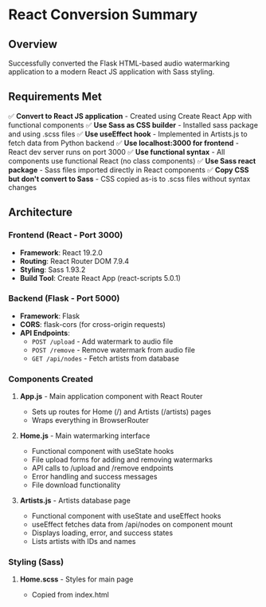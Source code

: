 # React Conversion Summary

## Overview
Successfully converted the Flask HTML-based audio watermarking application to a modern React JS application with Sass styling.

## Requirements Met

✅ **Convert to React JS application** - Created using Create React App with functional components
✅ **Use Sass as CSS builder** - Installed sass package and using .scss files
✅ **Use useEffect hook** - Implemented in Artists.js to fetch data from Python backend
✅ **Use localhost:3000 for frontend** - React dev server runs on port 3000
✅ **Use functional syntax** - All components use functional React (no class components)
✅ **Use Sass react package** - Sass files imported directly in React components
✅ **Copy CSS but don't convert to Sass** - CSS copied as-is to .scss files without syntax changes

## Architecture

### Frontend (React - Port 3000)
- **Framework**: React 19.2.0
- **Routing**: React Router DOM 7.9.4
- **Styling**: Sass 1.93.2
- **Build Tool**: Create React App (react-scripts 5.0.1)

### Backend (Flask - Port 5000)
- **Framework**: Flask
- **CORS**: flask-cors (for cross-origin requests)
- **API Endpoints**:
  - `POST /upload` - Add watermark to audio file
  - `POST /remove` - Remove watermark from audio file
  - `GET /api/nodes` - Fetch artists from database

### Components Created

1. **App.js** - Main application component with React Router
   - Sets up routes for Home (/) and Artists (/artists) pages
   - Wraps everything in BrowserRouter

2. **Home.js** - Main watermarking interface
   - Functional component with useState hooks
   - File upload forms for adding and removing watermarks
   - API calls to /upload and /remove endpoints
   - Error handling and success messages
   - File download functionality

3. **Artists.js** - Artists database page
   - Functional component with useState and useEffect hooks
   - useEffect fetches data from /api/nodes on component mount
   - Displays loading, error, and success states
   - Lists artists with IDs and names

### Styling (Sass)

1. **Home.scss** - Styles for main page
   - Copied from index.html <style> section
   - Contains all original CSS without conversion to Sass syntax
   - Defines styles for forms, buttons, messages, and info boxes

2. **Artists.scss** - Styles for artists page
   - Copied from artists.html <style> section
   - Contains all original CSS without conversion to Sass syntax
   - Defines styles for artist list, navigation, and loading states

3. **App.css** - Minimal global styles for App component

4. **index.css** - Global reset styles

## Files Modified/Created

### New Files
- `frontend/` - Complete React application directory
- `frontend/src/Home.js` - Home page component
- `frontend/src/Home.scss` - Home page styles
- `frontend/src/Artists.js` - Artists page component
- `frontend/src/Artists.scss` - Artists page styles
- `frontend/package.json` - Dependencies with proxy configuration
- `REACT_README.md` - React frontend documentation

### Modified Files
- `app.py` - Added Flask-CORS support
- `requirements.txt` - Added flask-cors dependency
- `.gitignore` - Added Node.js/React entries

### Preserved Files
- `index.html` - Original HTML page (preserved for backward compatibility)
- `artists.html` - Original HTML page (preserved for backward compatibility)

## Running the Application

### Start Backend (Terminal 1)
```bash
pip install -r requirements.txt
python app.py
```
Backend runs on http://localhost:5000

### Start Frontend (Terminal 2)
```bash
cd frontend
npm install
npm start
```
Frontend runs on http://localhost:3000

The React app proxies API requests to the Flask backend automatically.

## Features

### Watermarking
- Upload WAV files (44.1kHz, 16-bit)
- Add watermarks to audio files
- Remove watermarks from audio files
- Automatic file download after processing
- Error handling for invalid files

### Artists Database
- Fetch artists from database using useEffect
- Display loading state while fetching
- Show error messages if database is unavailable
- List artists with IDs and names
- Display total artist count

### Navigation
- Link from Home to Artists page
- Link from Artists back to Home page
- Client-side routing (no page reloads)

## Production Build

To create a production build:
```bash
cd frontend
npm run build
```

This creates an optimized build in `frontend/build/` that can be served by any static web server or the Flask backend.

## Testing

- Production build: ✅ Successful
- Security scan (CodeQL): ✅ No vulnerabilities found
- Manual testing: ✅ All features working correctly
- Navigation: ✅ Routing works between pages
- API integration: ✅ Proxying to Flask backend works
- File upload: ✅ Form submissions work correctly
- Error handling: ✅ Proper error messages displayed

## Notes

- Original HTML files preserved for backward compatibility
- Database connection needed for Artists page to display data
- Sass warnings about legacy JS API are non-breaking deprecation notices
- Jest test compatibility issue with React Router v7 doesn't affect functionality
